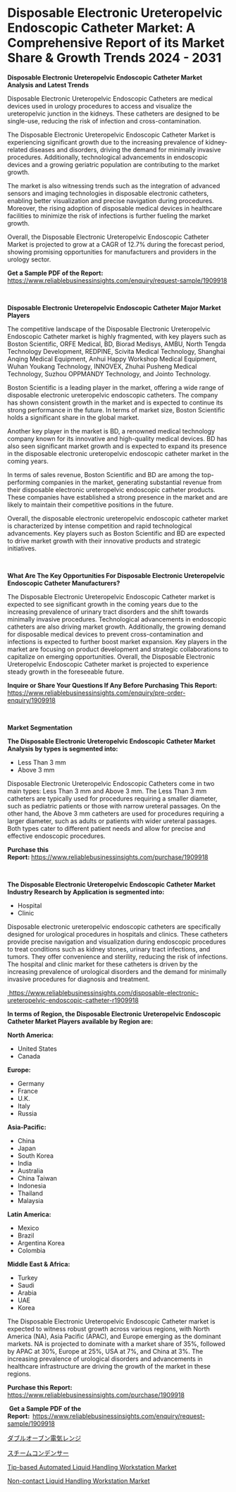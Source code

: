 <p><h1>Disposable Electronic Ureteropelvic Endoscopic Catheter Market: A Comprehensive Report of its Market Share & Growth Trends 2024 - 2031</h1></p><p><strong>Disposable Electronic Ureteropelvic Endoscopic Catheter Market Analysis and Latest Trends</strong></p>
<p><p>Disposable Electronic Ureteropelvic Endoscopic Catheters are medical devices used in urology procedures to access and visualize the ureteropelvic junction in the kidneys. These catheters are designed to be single-use, reducing the risk of infection and cross-contamination.</p><p>The Disposable Electronic Ureteropelvic Endoscopic Catheter Market is experiencing significant growth due to the increasing prevalence of kidney-related diseases and disorders, driving the demand for minimally invasive procedures. Additionally, technological advancements in endoscopic devices and a growing geriatric population are contributing to the market growth.</p><p>The market is also witnessing trends such as the integration of advanced sensors and imaging technologies in disposable electronic catheters, enabling better visualization and precise navigation during procedures. Moreover, the rising adoption of disposable medical devices in healthcare facilities to minimize the risk of infections is further fueling the market growth.</p><p>Overall, the Disposable Electronic Ureteropelvic Endoscopic Catheter Market is projected to grow at a CAGR of 12.7% during the forecast period, showing promising opportunities for manufacturers and providers in the urology sector.</p></p>
<p><strong>Get a Sample PDF of the Report:&nbsp;</strong> <a href="https://www.reliablebusinessinsights.com/enquiry/request-sample/1909918">https://www.reliablebusinessinsights.com/enquiry/request-sample/1909918</a></p>
<p>&nbsp;</p>
<p><strong>Disposable Electronic Ureteropelvic Endoscopic Catheter Major Market Players</strong></p>
<p><p>The competitive landscape of the Disposable Electronic Ureteropelvic Endoscopic Catheter market is highly fragmented, with key players such as Boston Scientific, ORFE Medical, BD, Biorad Medisys, AMBU, North Tengda Technology Development, REDPINE, Scivita Medical Technology, Shanghai Anqing Medical Equipment, Anhui Happy Workshop Medical Equipment, Wuhan Youkang Technology, INNOVEX, Zhuhai Pusheng Medical Technology, Suzhou OPPMANDY Technology, and Jointo Technology.</p><p>Boston Scientific is a leading player in the market, offering a wide range of disposable electronic ureteropelvic endoscopic catheters. The company has shown consistent growth in the market and is expected to continue its strong performance in the future. In terms of market size, Boston Scientific holds a significant share in the global market.</p><p>Another key player in the market is BD, a renowned medical technology company known for its innovative and high-quality medical devices. BD has also seen significant market growth and is expected to expand its presence in the disposable electronic ureteropelvic endoscopic catheter market in the coming years.</p><p>In terms of sales revenue, Boston Scientific and BD are among the top-performing companies in the market, generating substantial revenue from their disposable electronic ureteropelvic endoscopic catheter products. These companies have established a strong presence in the market and are likely to maintain their competitive positions in the future.</p><p>Overall, the disposable electronic ureteropelvic endoscopic catheter market is characterized by intense competition and rapid technological advancements. Key players such as Boston Scientific and BD are expected to drive market growth with their innovative products and strategic initiatives.</p></p>
<p>&nbsp;</p>
<p><strong>What Are The Key Opportunities For Disposable Electronic Ureteropelvic Endoscopic Catheter Manufacturers?</strong></p>
<p><p>The Disposable Electronic Ureteropelvic Endoscopic Catheter market is expected to see significant growth in the coming years due to the increasing prevalence of urinary tract disorders and the shift towards minimally invasive procedures. Technological advancements in endoscopic catheters are also driving market growth. Additionally, the growing demand for disposable medical devices to prevent cross-contamination and infections is expected to further boost market expansion. Key players in the market are focusing on product development and strategic collaborations to capitalize on emerging opportunities. Overall, the Disposable Electronic Ureteropelvic Endoscopic Catheter market is projected to experience steady growth in the foreseeable future.</p></p>
<p><strong>Inquire or Share Your Questions If Any Before Purchasing This Report:</strong> <a href="https://www.reliablebusinessinsights.com/enquiry/pre-order-enquiry/1909918">https://www.reliablebusinessinsights.com/enquiry/pre-order-enquiry/1909918</a></p>
<p>&nbsp;</p>
<p><strong>Market Segmentation</strong></p>
<p><strong>The Disposable Electronic Ureteropelvic Endoscopic Catheter Market Analysis by types is segmented into:</strong></p>
<p><ul><li>Less Than 3 mm</li><li>Above 3 mm</li></ul></p>
<p><p>Disposable Electronic Ureteropelvic Endoscopic Catheters come in two main types: Less Than 3 mm and Above 3 mm. The Less Than 3 mm catheters are typically used for procedures requiring a smaller diameter, such as pediatric patients or those with narrow ureteral passages. On the other hand, the Above 3 mm catheters are used for procedures requiring a larger diameter, such as adults or patients with wider ureteral passages. Both types cater to different patient needs and allow for precise and effective endoscopic procedures.</p></p>
<p><strong>Purchase this Report:&nbsp;</strong><a href="https://www.reliablebusinessinsights.com/purchase/1909918">https://www.reliablebusinessinsights.com/purchase/1909918</a></p>
<p>&nbsp;</p>
<p><strong>The Disposable Electronic Ureteropelvic Endoscopic Catheter Market Industry Research by Application is segmented into:</strong></p>
<p><ul><li>Hospital</li><li>Clinic</li></ul></p>
<p><p>Disposable electronic ureteropelvic endoscopic catheters are specifically designed for urological procedures in hospitals and clinics. These catheters provide precise navigation and visualization during endoscopic procedures to treat conditions such as kidney stones, urinary tract infections, and tumors. They offer convenience and sterility, reducing the risk of infections. The hospital and clinic market for these catheters is driven by the increasing prevalence of urological disorders and the demand for minimally invasive procedures for diagnosis and treatment.</p></p>
<p><a href="https://www.reliablebusinessinsights.com/disposable-electronic-ureteropelvic-endoscopic-catheter-r1909918">&nbsp;https://www.reliablebusinessinsights.com/disposable-electronic-ureteropelvic-endoscopic-catheter-r1909918</a></p>
<p><strong>In terms of Region, the Disposable Electronic Ureteropelvic Endoscopic Catheter Market Players available by Region are:</strong></p>
<p>
    <p> <strong> North America: </strong>
        <ul>
            <li>United States</li>
            <li>Canada</li>
        </ul>
        </p> 
    <p> <strong> Europe: </strong>
        <ul>
            <li>Germany</li>
            <li>France</li>
            <li>U.K.</li>
            <li>Italy</li>
            <li>Russia</li>
        </ul>
        </p> 
    <p> <strong> Asia-Pacific: </strong>
        <ul>
            <li>China</li>
            <li>Japan</li>
            <li>South Korea</li>
            <li>India</li>
            <li>Australia</li>
            <li>China Taiwan</li>
            <li>Indonesia</li>
            <li>Thailand</li>
            <li>Malaysia</li>
        </ul>
        </p> 
    <p> <strong> Latin America: </strong>
        <ul>
            <li>Mexico</li>
            <li>Brazil</li>
            <li>Argentina Korea</li>
            <li>Colombia</li>
        </ul>
        </p> 
    <p> <strong> Middle East & Africa: </strong>
        <ul>
            <li>Turkey</li>
            <li>Saudi</li>
            <li>Arabia</li>
            <li>UAE</li>
            <li>Korea</li>
        </ul>
    </p>
    </p>
<p><p>The Disposable Electronic Ureteropelvic Endoscopic Catheter market is expected to witness robust growth across various regions, with North America (NA), Asia Pacific (APAC), and Europe emerging as the dominant markets. NA is projected to dominate with a market share of 35%, followed by APAC at 30%, Europe at 25%, USA at 7%, and China at 3%. The increasing prevalence of urological disorders and advancements in healthcare infrastructure are driving the growth of the market in these regions.</p></p>
<p><strong>Purchase this Report: </strong><a href="https://www.reliablebusinessinsights.com/purchase/1909918">https://www.reliablebusinessinsights.com/purchase/1909918</a></p>
<p>&nbsp;<strong>Get a Sample PDF of the Report:&nbsp;&nbsp;</strong><a href="https://www.reliablebusinessinsights.com/enquiry/request-sample/1909918">https://www.reliablebusinessinsights.com/enquiry/request-sample/1909918</a></p>
<p><strong></strong></p>
<p><p><a href="https://github.com/tanyaali3/Market-Research-Report-List-2/blob/main/2065827170191.md">ダブルオーブン電気レンジ</a></p><p><a href="https://github.com/DwightHuels1/Market-Research-Report-List-1/blob/main/5057471170192.md">スチームコンデンサー</a></p><p><a href="https://github.com/sardarp081/Market-Research-Report-List-1/blob/main/tip-based-automated-liquid-handling-workstation-market.md">Tip-based Automated Liquid Handling Workstation Market</a></p><p><a href="https://github.com/gcimaudf65/Market-Research-Report-List-1/blob/main/non-contact-liquid-handling-workstation-market.md">Non-contact Liquid Handling Workstation Market</a></p></p>